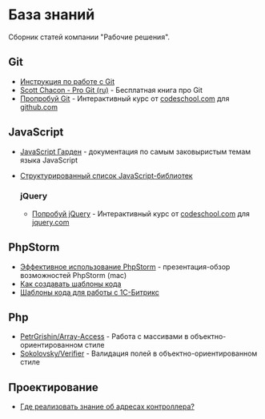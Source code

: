 База знаний
===========

Сборник статей компании "Рабочие решения". 

## Git
- [Инструкция по работе с Git](articles/git/instruction/README.md)
- [Scott Chacon - Pro Git (ru)](http://git-scm.com/book/ru) - Бесплатная книга про Git
- [Пропробуй Git](https://try.github.io) - Интерактивный курс от [codeschool.com](http://codeschool.com) для [github.com](http://github.com)

## JavaScript
- [JavaScript Гарден](http://shamansir.github.io/JavaScript-Garden/) - документация по самым заковыристым темам языка JavaScript
- [Структурированный список JavaScript-библиотек](https://github.com/sorrycc/awesome-javascript)

	### jQuery
	- [Попробуй jQuery](http://try.jquery.com/) - Интерактивный курс от [codeschool.com](http://codeschool.com) для [jquery.com](http://jquery.com)

## PhpStorm
- [Эффективное использование PhpStorm](https://docs.google.com/presentation/d/1jWt3zD64y-HjEJUDtnCJz8f7npZIE8JZ0Dj-arTS9Ks/edit#slide=id.g180ed61f7_0139) - презентация-обзор возможностей PhpStorm (mac)
- [Как создавать шаблоны кода](articles/phpstorm/how-create-templates/README.md)
- [Шаблоны кода для работы с 1С-Битрикс](articles/phpstorm/bitrix-templates.md)

## Php
- [PetrGrishin/Array-Access](https://github.com/petrgrishin/array-access) - Работа с массивами в объектно-ориентированном стиле
- [Sokolovsky/Verifier](https://github.com/sokolovsky/Verifier) - Валидация полей в объектно-ориентированном стиле

## Проектирование
- [Где реализовать знание об адресах контроллера?](http://habrahabr.ru/post/226237/)
